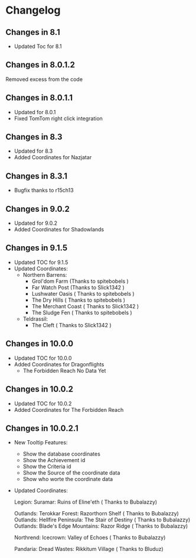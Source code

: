 # Changelog
## Changes in 8.1
 * Updated Toc for 8.1
## Changes in 8.0.1.2
  Removed excess from the code
## Changes in 8.0.1.1
* Updated for 8.0.1
* Fixed TomTom right click integration
## Changes in 8.3
* Updated for 8.3
* Added Coordinates for Nazjatar
## Changes in 8.3.1
* Bugfix 
  thanks to r15ch13 
## Changes in 9.0.2
* Updated for 9.0.2
* Added Coordinates for Shadowlands
## Changes in 9.1.5
* Updated TOC for 9.1.5
* Updated Coordinates:
  - Northern Barrens:
    * Grol'dom Farm (Thanks to spitebobels )
    * Far Watch Post (Thanks to Slick1342 )
    * Lushwater Oasis ( Thanks to spitebobels )
    * The Dry Hills ( Thanks to spitebobels )
    * The Merchant Coast ( Thanks to Slick1342 )
    * The Sludge Fen ( Thanks to spitebobels )
  - Teldrassil:
    * The Cleft ( Thanks to Slick1342 )
## Changes in 10.0.0
* Updated TOC for 10.0.0
* Added Coordinates for Dragonflights
  - The Forbidden Reach No Data Yet
## Changes in 10.0.2
* Updated TOC for 10.0.2
* Added Coordinates for The Forbidden Reach
## Changes in 10.0.2.1
* New Tooltip Features:
  - Show the database coordinates
  - Show the Achievement id
  - Show the Criteria id
  - Show the Source of the coordinate data
  - Show who worte the coordinate data
* Updated Coordinates:

  Legion:	Suramar: 		Ruins of Eline'eth		( Thanks to Bubalazzy)

  Outlands: 	Terokkar Forest:	Razorthorn Shelf		( Thanks to Bubalazzy)
  Outlands: 	Hellfire Peninsula:	The Stair of Destiny		( Thanks to Bubalazzy)
  Outlands: 	Blade's Edge Mountains:	Razor Ridge			( Thanks to Bubalazzy)

  Northrend: 	Icecrown: 		Valley of Echoes		( Thanks to Bubalazzy)

  Pandaria:	 Dread Wastes:		Rikkitum Village		( Thanks to Bluduz)

